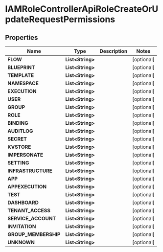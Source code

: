 

# IAMRoleControllerApiRoleCreateOrUpdateRequestPermissions


## Properties

| Name | Type | Description | Notes |
|------------ | ------------- | ------------- | -------------|
|**FLOW** | **List&lt;String&gt;** |  |  [optional] |
|**BLUEPRINT** | **List&lt;String&gt;** |  |  [optional] |
|**TEMPLATE** | **List&lt;String&gt;** |  |  [optional] |
|**NAMESPACE** | **List&lt;String&gt;** |  |  [optional] |
|**EXECUTION** | **List&lt;String&gt;** |  |  [optional] |
|**USER** | **List&lt;String&gt;** |  |  [optional] |
|**GROUP** | **List&lt;String&gt;** |  |  [optional] |
|**ROLE** | **List&lt;String&gt;** |  |  [optional] |
|**BINDING** | **List&lt;String&gt;** |  |  [optional] |
|**AUDITLOG** | **List&lt;String&gt;** |  |  [optional] |
|**SECRET** | **List&lt;String&gt;** |  |  [optional] |
|**KVSTORE** | **List&lt;String&gt;** |  |  [optional] |
|**IMPERSONATE** | **List&lt;String&gt;** |  |  [optional] |
|**SETTING** | **List&lt;String&gt;** |  |  [optional] |
|**INFRASTRUCTURE** | **List&lt;String&gt;** |  |  [optional] |
|**APP** | **List&lt;String&gt;** |  |  [optional] |
|**APPEXECUTION** | **List&lt;String&gt;** |  |  [optional] |
|**TEST** | **List&lt;String&gt;** |  |  [optional] |
|**DASHBOARD** | **List&lt;String&gt;** |  |  [optional] |
|**TENANT_ACCESS** | **List&lt;String&gt;** |  |  [optional] |
|**SERVICE_ACCOUNT** | **List&lt;String&gt;** |  |  [optional] |
|**INVITATION** | **List&lt;String&gt;** |  |  [optional] |
|**GROUP_MEMBERSHIP** | **List&lt;String&gt;** |  |  [optional] |
|**UNKNOWN** | **List&lt;String&gt;** |  |  [optional] |



